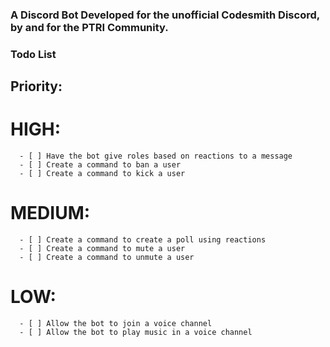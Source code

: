 ### A Discord Bot Developed for the unofficial Codesmith Discord, by and for the PTRI Community.

### Todo List

## Priority:

# HIGH:

      - [ ] Have the bot give roles based on reactions to a message
      - [ ] Create a command to ban a user
      - [ ] Create a command to kick a user

# MEDIUM:

      - [ ] Create a command to create a poll using reactions
      - [ ] Create a command to mute a user
      - [ ] Create a command to unmute a user

# LOW:

      - [ ] Allow the bot to join a voice channel
      - [ ] Allow the bot to play music in a voice channel
